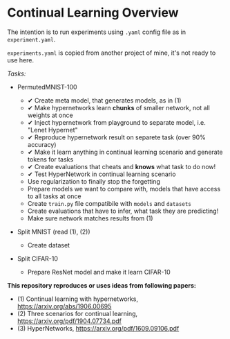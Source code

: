 # Continual Learning Overview

The intention is to run experiments using `.yaml` config file as in `experiment.yaml`.

`experiments.yaml` is copied from another project of mine, it's not ready to use here.

*Tasks:*
* PermutedMNIST-100
    * ✔ Create meta model, that generates models, as in (1)
    * ✔ Make hypernetworks learn **chunks** of smaller network, not all weights at once
    * ✔ Inject hypernetwork from playground to separate model, i.e. "Lenet Hypernet"
    * ✔ Reproduce hypernetwork result on separete task (over 90% accuracy)
    * ✔ Make it learn anything in continual learning scenario and generate tokens for tasks
    * ✔ Create evaluations that cheats and **knows** what task to do now!
    * ✔ Test HyperNetwork in continual learning scenario
    * Use regularization to finally stop the forgetting
    * Prepare models we want to compare with, models that have access to all tasks at once
    * Create `train.py` file compatibile with `models` and `datasets`
    * Create evaluations that have to infer, what task they are predicting!
    * Make sure network matches results from (1)

* Split MNIST (read (1), (2))
    * Create dataset

* Split CIFAR-10
    * Prepare ResNet model and make it learn CIFAR-10

**This repository reproduces or uses ideas from following papers:**
* (1) Continual learning with hypernetworks, <https://arxiv.org/abs/1906.00695>
* (2) Three scenarios for continual learning, <https://arxiv.org/pdf/1904.07734.pdf>
* (3) HyperNetworks, <https://arxiv.org/pdf/1609.09106.pdf>

